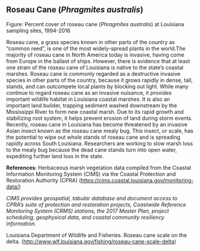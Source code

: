 ## Roseau Cane (*Phragmites australis*)
Figure: Percent cover of roseau cane (*Phragmites australis*) at Louisiana sampling sites, 1994-2016

Roseau cane, a grass species known in other parts of the country as “common reed”, is one of the most widely-spread plants in the world.The majority of roseau cane in North America today is invasive, having come from Europe in the ballast of ships. However, there is evidence that at least one strain of the roseau cane of Louisiana is native to the state’s coastal marshes. Roseau cane is commonly regarded as a destructive invasive species in other parts of the country, because it grows rapidly in dense, tall, stands, and can outcompete local plants by blocking out light. While many continue to regard roseau cane as an invasive nuisance, it provides important wildlife habitat in Louisiana coastal marshes. It is also an important land builder, trapping sediment washed downstream by the Mississippi River to form new coastal marsh. Due to its rapid growth and stabilizing root system, it helps prevent erosion of land during storm events. Recently, roseau cane in Louisiana has become threatened by an invasive Asian insect known as the roseau cane mealy bug. This insect, or scale, has the potential to wipe out whole stands of roseau cane and is spreading rapidly across South Louisiana. Researchers are working to slow marsh loss to the mealy bug because the dead cane stands turn into open water, expediting further land loss in the state.  

**References**: Herbaceous marsh vegetation data compiled from the Coastal Information Monitoring System (CIMS) via the Coastal Protection and Restoration Authority (CPRA) (https://cims.coastal.louisiana.gov/monitoring-data/)

*CIMS provides geospatial, tabular database and document access to CPRA’s suite of protection and restoration projects, Coastwide Reference Monitoring System (CRMS) stations, the 2017 Master Plan, project scheduling, geophysical data, and coastal community resiliency information.*

Louisiana Department of Wildlife and Fisheries. Roseau cane scale on the delta. (http://www.wlf.louisiana.gov/fishing/roseau-cane-scale-delta)

